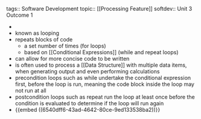 tags:: Software Development
topic:: [[Processing Feature]]
softdev:: Unit 3 Outcome 1

-
- known as looping
- repeats blocks of code
	- a set number of times (for loops)
	- based on [[Conditional Expressions]] (while and repeat loops)
- can allow for more concise code to be written
- is often used to process a [[Data Structure]] with multiple data items, when generating output and even performing calculations
- precondition loops such as while undertake the conditional expression first, before the loop is run, meaning the code block inside the loop may not run at all
- postcondition loops such as repeat run the loop at least once before the condition is evaluated to determine if the loop will run again
- {{embed ((6540dff6-43ad-4642-80ce-9ed133538ba2))}}